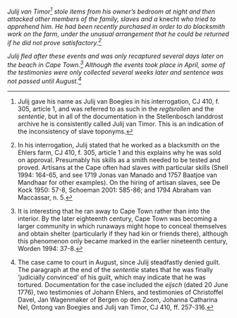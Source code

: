 *Julij van Timor[^1] stole items from his owner’s bedroom at night and then attacked other members of the family, slaves and a* knecht *who tried to apprehend him. He had been recently purchased in order to do blacksmith work on the farm, under the unusual arrangement that he could be returned if he did not prove satisfactory.[^2]*

*Julij fled after these events and was only recaptured several days later on the beach in Cape Town.[^3] Although the events took place in April, some of the testimonies were only collected several weeks later and sentence was not passed until August.[^4]*

[^1]: Julij gave his name as Julij van Boegies in his interrogation, CJ 410, f. 305, article 1, and was referred to as such in the *regtsrollen* and the *sententie*, but in all of the documentation in the Stellenbosch landdrost archive he is consistently called Julij van Timor. This is an indication of the inconsistency of slave toponyms.

[^2]: In his interrogation, Julij stated that he worked as a blacksmith on the Ehlers farm, CJ 410, f. 305, article 1 and this explains why he was sold on approval. Presumably his skills as a smith needed to be tested and proved. Artisans at the Cape often had slaves with particular skills (Shell 1994: 164-65, and see 1719 Jonas van Manado and 1757 Baatjoe van Mandhaar for other examples). On the hiring of artisan slaves, see De Kock 1950: 57-8, Schoeman 2001: 585-86; and 1794 Abraham van Maccassar, n. 5.

[^3]: It is interesting that he ran away to Cape Town rather than into the interior. By the later eighteenth century, Cape Town was becoming a larger community in which runaways might hope to conceal themselves and obtain shelter (particularly if they had kin or friends there), although this phenomenon only became marked in the earlier nineteenth century, Worden 1994: 37-8.

[^4]: The case came to court in August, since Julij steadfastly denied guilt. The paragraph at the end of the *sententie* states that he was finally ‘judicially convinced’ of his guilt, which may indicate that he was tortured. Documentation for the case included the *eijsch* (dated 20 June 1776), two testimonies of Johann Ehlers, and testimonies of Christoffel Davel, Jan Wagenmaker of Bergen op den Zoom, Johanna Catharina Nel, Ontong van Boegies and Julij van Timor, CJ 410, ff. 257-316.